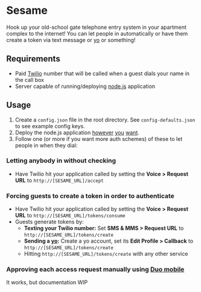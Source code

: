 # Sesame

Hook up your old-school gate telephone entry system in your apartment complex to the internet! You can let people in automatically or have them create a token via text message or [yo](http://justyo.co) or something!

## Requirements

* Paid [Twilio](http://twilio.com) number that will be called when a guest dials your name in the call box
* Server capable of running/deploying [node.js](http://nodejs.org) application

## Usage

1. Create a `config.json` file in the root directory. See `config-defaults.json` to see example config keys.
2. Deploy the node.js application [however](https://www.digitalocean.com/community/tutorials/how-to-use-pm2-to-setup-a-node-js-production-environment-on-an-ubuntu-vps) [you](http://thatextramile.be/blog/2012/01/hosting-a-node-js-site-through-apache/) [want](https://blog.risingstack.com/operating-node-in-production/).
3. Follow one (or more if you want more auth schemes) of these to let people in when they dial:

### Letting anybody in without checking

* Have Twilio hit your application called by setting the **Voice > Request URL** to `http://[SESAME_URL]/accept`

### Forcing guests to create a token in order to authenticate

* Have Twilio hit your application called by setting the **Voice > Request URL** to `http://[SESAME_URL]/tokens/consume`
* Guests generate tokens by: 
    * **Texting your Twilio number:** Set **SMS & MMS > Request URL** to  `http://[SESAME_URL]/tokens/create`
    * **Sending a [yo](http://justyo.co):** Create a yo account, set its **Edit Profile > Callback** to  `http://[SESAME_URL]/tokens/create`
    * Hitting `http://[SESAME_URL]/tokens/create` with any other service

### Approving each access request manually using [Duo mobile](http://duosecurity.com)

It works, but documentation WIP
